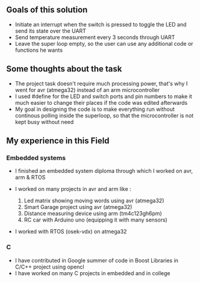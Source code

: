## Goals of this solution
   * Initiate an interrupt when the switch is pressed to toggle the LED and send its state over the UART
   * Send temperature measurement every 3 seconds through UART
   * Leave the super loop empty, so the user can use any additional code or functions he wants

## Some thoughts about the task

   * The project task doesn't require much processing power, that's why I went for avr (atmega32) instead of an arm microcontroller
   *  I used #define for the LED and switch ports and pin numbers to make it much easier to change their places if the code was edited afterwards
   * My goal in designing the code is to make everything run without continous polling inside the superloop, so that the microcontroller 
      is not kept busy without need



## My experience in this Field
 ### Embedded systems
  * I finished an embedded system diploma through which I worked on avr, arm & RTOS

  * I worked on many projects in avr and arm like :
    1. Led matrix showing moving words using avr (atmega32)
    2. Smart Garage project using avr (atmega32)
    3. Distance measuring device using arm (tm4c123gh6pm)
    4. RC car with Arduino uno (equipping it with many sensors)

   * I worked with RTOS (osek-vdx) on atmega32

 ### C
  * I have contributed in Google summer of code in Boost Libraries in C/C++ project using opencl
  * I have worked on many C projects in embedded and in college  

